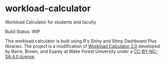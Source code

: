 # workload-calculator
Workload Calculator for students and faculty

Build Status: WIP

This workload calculator is built using R's Shiny and Shiny Dashboard Plus libraries. The project is a modification of [Workload Calculator 2.0](https://cat.wfu.edu/resources/tools/estimator2/ "Workload Calculator 2.0") developed by Barre, Brown, and Esarey at Wake Forest University under a [CC-BY-NC-SA 4.0 license](https://creativecommons.org/licenses/by-nc-sa/4.0/ "CC-BY-NC-SA 4.0").
